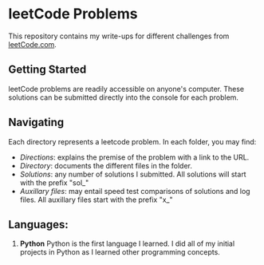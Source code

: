# leetCode Problems
This repository contains my write-ups for different challenges from [leetCode.com](https://leetcode.com/problems/self-dividing-numbers/).

## Getting Started
leetCode problems are readily accessible on anyone's computer.  These solutions can be submitted directly into the console for each problem.

## Navigating
Each directory represents a leetcode problem.  In each folder, you may find:
* _Directions_: explains the premise of the problem with a link to the URL.
* _Directory_: documents the different files in the folder.
* _Solutions_: any number of solutions I submitted. All solutions will start with the prefix "sol_"
* _Auxillary files_: may entail speed test comparisons of solutions and log files. All auxillary files start with the prefix "x_"

## Languages:
1. **Python** Python is the first language I learned. I did all of my initial projects in Python as I learned other programming concepts.
